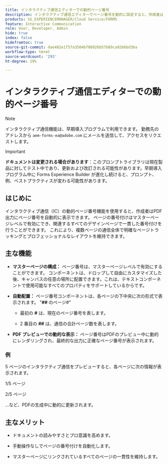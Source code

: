 ```yaml
---
title: インタラクティブ通信エディターでの動的ページ番号
description: インタラクティブ通信エディターでページ番号を動的に設定すると、作成者はPDF出力にページ番号を自動的に表示することができます。
products: SG_EXPERIENCEMANAGER/Cloud Service/FORMS
feature: Interactive Communication
role: User, Developer, Admin
hide: true
index: false
hidefromtoc: true
source-git-commit: dae482e1f57a3504bf08926b57b89ca9266bd36a
workflow-type: tm+mt
source-wordcount: '293'
ht-degree: 19%

---
```



# インタラクティブ通信エディターでの動的ページ番号

>[!NOTE]
>
> インタラクティブ通信機能は、早期導入プログラムで利用できます。 勤務先のアドレスから `aem-forms-ea@adobe.com` にメールを送信して、アクセスをリクエストします。

>[!IMPORTANT]
>
> **ドキュメントは変更される場合があります**：このプロンプトライブラリは現在製品に対してテスト中であり、更新および改訂される可能性があります。早期導入プログラム中に Forms Experience Builder が進化し続けると、プロンプト、例、ベストプラクティスが変わる可能性があります。

## はじめに

インタラクティブ通信（IC）の動的ページ番号機能を使用すると、作成者はPDF出力にページ番号を自動的に表示できます。 ページの番号付けはマスターページレベルで有効にでき、関連するすべてのデザインページで一貫した番号付けを行うことができます。 これにより、複数ページの通信全体で明確なページトラッキングとプロフェッショナルなレイアウトを維持できます。

## 主な機能

- **マスターページの構成：**
ページ番号は、マスターページレベルで有効にすることができます。 コンポーネントは、ドロップして自由にカスタマイズした後、キャンバスの任意の場所に配置できます。これは、テキストコンポーネントで使用可能なすべてのプロパティをサポートしているからです。

- **自動配置：**
ページ番号コンポーネントは、各ページの下中央に次の形式で表示されます。
&quot;**##** のページ#&quot;

   - 最初の **#** は、現在のページ番号を表します。

   - 2 番目の **##** は、通信の合計ページ数を表します。

- **PDF プレビューでの動的な表示：**
ページ番号はPDFのプレビュー中に動的にレンダリングされ、最終的な出力に正確なページ番号が表示されます。

### 例

5 ページのインタラクティブ通信をプレビューすると、各ページに次の情報が表示されます。

1/5 ページ

2/5 ページ

...など、PDFの生成中に動的に更新されます。

## 主なメリット

- ドキュメントの読みやすさとプロ意識を高めます。

- 手動操作なしでページの番号付けを自動化します。

- マスターページにリンクされているすべてのページの一貫性を維持します。
